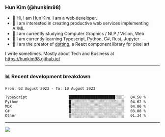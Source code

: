 ### Hun Kim (@hunkim98)

- 👋 Hi, I am Hun Kim. I am a web developer. 
- 🤔 I am interested in creating productive web services implementing AI/ML
- 🔭 I am currently studying Computer Graphics / NLP / Vision, Web 
- 🌱 I am currently learning Typescript, Python, C#, Rust, Jupyter
- 🎨 I am the creator of [dotting](hunkim98.github.io/dotting), a React component library for pixel art

I write sometimes. Mostly about Tech and Business at https://hunkim98.github.io/

---
### 📊 Recent development breakdown
<!--START_SECTION:waka-->

```txt
From: 03 August 2023 - To: 10 August 2023

TypeScript                   █████████████████████░░░░   84.50 %
Python                       █░░░░░░░░░░░░░░░░░░░░░░░░   04.62 %
MDX                          █░░░░░░░░░░░░░░░░░░░░░░░░   04.06 %
C#                           ▓░░░░░░░░░░░░░░░░░░░░░░░░   03.08 %
Other                        ▒░░░░░░░░░░░░░░░░░░░░░░░░   01.34 %
```

<!--END_SECTION:waka-->
---

<!-- <div align='center'> -->
  <img align="center" src="https://github-readme-stats.vercel.app/api?username=hunkim98&theme=dark&show_icons=true"/>
<!-- </div> -->
<!--
**hunkim98/hunkim98** is a ✨ _special_ ✨ repository because its `README.md` (this file) appears on your GitHub profile.

Here are some ideas to get you started:

- 🔭 I’m currently working on ...
- 🌱 I’m currently learning ...
- 👯 I’m looking to collaborate on ...
- 🤔 I’m looking for help with ...
- 💬 Ask me about ...
- 📫 How to reach me: ...
- 😄 Pronouns: ...
- ⚡ Fun fact: ...
-->
